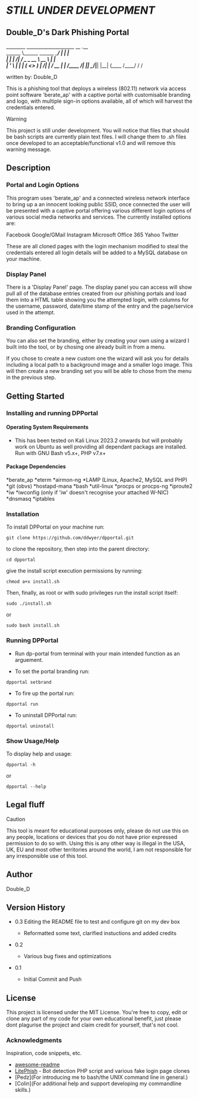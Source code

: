 # ***STILL UNDER DEVELOPMENT***

## Double_D's Dark Phishing Portal


________ ____________________              __         .__   
\______ \\______   \______   \____________/  |______  |  |  
 |    |  \|     ___/|     ___/  _ \_  __ \   __\__  \ |  |  
 |    '   \    |    |    |  (  <_> )  | \/|  |  / __ \|  |__
/_______  /____|    |____|   \____/|__|   |__| (____  /____/
        \/                                          \/      


  written by: Double_D



This is a phishing tool that deploys a wireless (802.11) network via access 
point software 'berate_ap' with a captive portal with customisable branding
and logo, with multiple sign-in options available, all of which will harvest
the credentials entered.

> [!WARNING]
> This project is still under development. You will notice that files that should be bash scripts are currently plain text files. I will change them to .sh files once developed to an acceptable/functional v1.0 and will remove this warning message.

## Description

### Portal and Login Options

This program uses 'berate_ap' and a connected wireless network interface to
bring up a an innocent looking public SSID, once connected the user will be
presented with a captive portal offering various different login options of
various social media networks and services. The currently installed options
are:

Facebook
Google/GMail
Instagram
Microsoft Office 365
Yahoo
Twitter

These are all cloned pages with the login mechanism modified to steal the 
credentials entered all login details will be added to a MySQL database on
your machine.

### Display Panel

There is a 'Display Panel' page. The display panel you can access will show
pull all of the database entries created from our phishing portals and load
them into a HTML table showing you the attempted login, with columns for the
username, password, date/time stamp of the entry and the page/service used in
the attempt.

### Branding Configuration

You can also set the branding, either by creating your own using a wizard I
built into the tool, or by chosing one already built in from a menu.

If you chose to create a new custom one the wizard will ask you for details 
including a local path to a background image and a smaller logo image.
This will then create a new branding set you will be able to chose from the 
menu in the previous step.


## Getting Started

### Installing and running DPPortal

#### Operating System Requirements
* This has been tested on Kali Linux 2023.2 onwards but will probably work 
on Ubuntu as well providing all dependant packags are installed. Run with 
GNU Bash v5.x+, PHP v7.x+

#### Package Dependencies

*berate_ap 
*eterm
*airmon-ng
*LAMP (Linux, Apache2, MySQL and PHP)
*git (obvs) 
*hostapd-mana
*bash
*util-linux
*procps or procps-ng
*iproute2
*iw
*iwconfig (only if 'iw' doesn't recognise your attached W-NIC)
*dnsmasq
*iptables


### Installation

To install DPPortal on your machine run:
```
git clone https://github.com/ddwyer/dpportal.git
```
to clone the repository, then step into the parent directory:
```
cd dpportal
```
give the install script execution permissions by running:
```
chmod a+x install.sh
```
Then, finally, as root or with sudo privileges run the install script itself:
```
sudo ./install.sh
```
or
```
sudo bash install.sh
```

### Running DPPortal

* Run dp-portal from terminal with your main intended function as an arguement.

* To set the portal branding run:

```
dpportal setbrand
```

* To fire up the portal run:

```
dpportal run
```

* To uninstall DPPortal run:

```
dpportal uninstall
```

### Show Usage/Help

To display help and usage:
```
dpportal -h
```
or
```
dpportal --help
```

## Legal fluff

> [!CAUTION]
> This tool is meant for educational purposes only, please do not use this on any people, locations or devices that you do not have prior expressed permission to do so with. Using this is any other way is illegal in the USA, UK, EU and most other territories around the world, I am not responsible for any irresponsible use of this tool.


## Author

Double_D

## Version History

* 0.3 Editing the README file to test and configure git on my dev box
	* Reformatted some text, clarified instuctions and added credits

* 0.2
    * Various bug fixes and optimizations

* 0.1
    * Initial Commit and Push

## License

This project is licensed under the MIT License. You're free to copy, edit or clone 
any part of my code for your own educational benefit, just please dont plagurise 
the project and claim credit for yourself, that's not cool.

### Acknowledgments

Inspiration, code snippets, etc.
* [awesome-readme](https://github.com/matiassingers/awesome-readme)
* [LitePhish](https://github.com/DarkSecsDevelopers/LitePhish) - Bot detection PHP script and various fake login page clones
* [Pedz](For introducing me to bash/the UNIX command line in general.)
* [Colin](For additional help and support developing my commandline skills.)